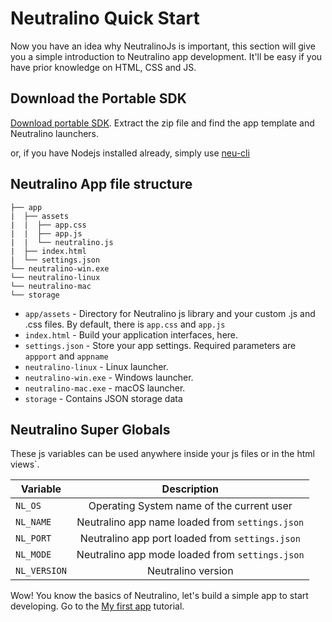 # Neutralino Quick Start

Now you have an idea why NeutralinoJs is important, this section will give you a simple introduction to Neutralino app development. It'll be easy if you have prior knowledge on HTML, CSS and JS.


## Download the Portable SDK

[Download portable SDK](https://github.com/neutralinojs/neutralinojs/releases). Extract the zip file and find the app template and Neutralino launchers. 

or, if you have Nodejs installed already, simply use [neu-cli](https://neutralino.js.org/docs/#/tools/cli)

## Neutralino App file structure

```
├── app
|  ├── assets
|  |  ├── app.css
|  |  ├── app.js
|  |  └── neutralino.js
|  ├── index.html
|  └── settings.json
└── neutralino-win.exe
└── neutralino-linux
└── neutralino-mac
└── storage
```

- `app/assets` - Directory for Neutralino js library and your custom .js and .css files. By default, there is `app.css` and `app.js`
- `index.html` - Build your application interfaces, here.
- `settings.json` - Store your app settings. Required parameters are `appport` and `appname`
- `neutralino-linux` - Linux launcher.
- `neutralino-win.exe` - Windows launcher.
- `neutralino-mac.exe` - macOS launcher.
- `storage` - Contains JSON storage data

## Neutralino Super Globals

These js variables can be used anywhere inside your js files or in the html views`.

| Variable      | Description                                      |
| ------------- |:------------------------------------------------:|
| `NL_OS`       | Operating System name of the current user        |
| `NL_NAME`     | Neutralino app name loaded from `settings.json`  |
| `NL_PORT`     | Neutralino app port loaded from `settings.json`  |
| `NL_MODE`     | Neutralino app mode loaded from `settings.json`  |
| `NL_VERSION`  | Neutralino version                               |

Wow! You know the basics of Neutralino, let's build a simple app to start developing. Go to the [My first app](gettingstarted/firstapp) tutorial.

 
